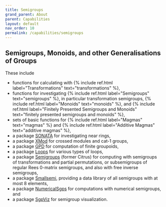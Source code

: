```yaml
---
title: Semigroups
grand_parent: About
parent: Capabilities
layout: default
nav_order: 10
permalink: /capabilities/semigroups
---
```

## Semigroups, Monoids, and other Generalisations of Groups

These include
- functions for calculating with
  {% include ref.html label="Transformations" text="transformations" %},
- functions for investigating
  {% include ref.html label="Semigroups" text="semigroups" %},
  in particular transformation semigroups,
  {% include ref.html label="Monoids" text="monoids" %}, and
  {% include ref.html label="Finitely Presented Semigroups and Monoids" text="finitely presented semigroups and monoids" %},
- sets of basic functions for
  {% include ref.html label="Magmas" text="magmas" %} and
  {% include ref.html label="Additive Magmas" text="additive magmas" %},
- a package
  [SONATA](https://gap-packages.github.io/sonata/) for investigating near rings,
- a package
  [XMod](https://gap-packages.github.io/xmod/) for crossed modules and cat-1 groups,
- a package
  [GPD](https://gap-packages.github.io/groupoids/)
  for computation of finite groupoids,
- a package
  [Loops](https://gap-packages.github.io/loops/) for various types of loops,
- a package
  [Semigroups](https://semigroups.github.io/Semigroups) (former Citrus)
  for computing with semigroups of transformations and partial permutations,
  or subsemigroups of regular Rees 0-matrix semigroups, and also with
  free inverse semigroups,
- a package
  [Smallsemi](https://gap-packages.github.io/smallsemi/), providing a data library
  of all semigroups with at most 8 elements,
- a package
  [NumericalSgps](https://gap-packages.github.io/numericalsgps)
  for computations with numerical semigroups, and
- a package
  [SgpViz](https://gap-packages.github.io/sgpviz) for semigroup visualization.

